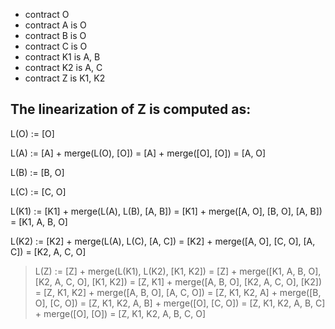 - contract O
- contract A is O
- contract B is O
- contract C is O
- contract K1 is A, B
- contract K2 is A, C
- contract Z is K1, K2

## The linearization of Z is computed as:

L(O) := [O]

L(A) := [A] + merge(L(O), [O])
      = [A] + merge([O], [O])
      = [A, O]

L(B) := [B, O]

L(C) := [C, O]

L(K1) := [K1] + merge(L(A), L(B), [A, B])
       = [K1] + merge([A, O], [B, O], [A, B])
       = [K1, A, B, O]

L(K2) := [K2] + merge(L(A), L(C), [A, C])
       = [K2] + merge([A, O], [C, O], [A, C])
       = [K2, A, C, O]

>L(Z) := [Z] + merge(L(K1), L(K2), [K1, K2])
>      = [Z] + merge([K1, A, B, O], [K2, A, C, O], [K1, K2])
>      = [Z, K1] + merge([A, B, O], [K2, A, C, O], [K2])
>      = [Z, K1, K2] + merge([A, B, O], [A, C, O])
      = [Z, K1, K2, A] + merge([B, O], [C, O])
      = [Z, K1, K2, A, B] + merge([O], [C, O])
      = [Z, K1, K2, A, B, C] + merge([O], [O])
      = [Z, K1, K2, A, B, C, O]
